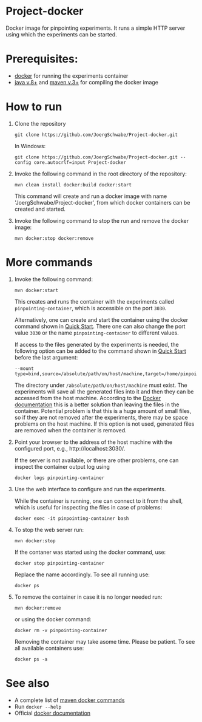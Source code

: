 # Project-docker

Docker image for pinpointing experiments.
It runs a simple HTTP server using which the experiments can be started.

# Prerequisites: 

- [docker](https://www.docker.com) for running the experiments container
- [java v.8+](http://java.com) and [maven v.3+](https://maven.apache.org/) for compiling the docker image

# How to run

1. Clone the repository
   ```
   git clone https://github.com/JoergSchwabe/Project-docker.git
   ```
   In Windows:
   ```
   git clone https://github.com/JoergSchwabe/Project-docker.git --config core.autocrlf=input Project-docker
   ```

1. Invoke the following command in the root directory of the repository:
    ```
    mvn clean install docker:build docker:start
    ```
    This command will create and run a docker image with name 'JoergSchwabe/Project-docker',
    from which docker containers can be created and started.

1. Invoke the following command to stop the run and remove the docker image:
    ```
    mvn docker:stop docker:remove
    ```

# More commands

1. Invoke the following command:

    ```
    mvn docker:start
    ```

    This creates and runs the container with the experiments called
    `pinpointing-container`, which is accessible on the port `3030`.
    
    Alternatively, one can create and start the container using the 
    docker command shown in [Quick Start](#quick-start).
    There one can also change the port value `3030` or the name 
    `pinpointing-container` to different values.
    
    If access to the files generated by the experiments is needed, the following
    option can be added to the command shown in [Quick Start](#quick-start)
    before the last argument:
    ```
    --mount type=bind,source=/absolute/path/on/host/machine,target=/home/pinpointing/workspace
    ```
    The directory under `/absolute/path/on/host/machine` must exist. The
    experiments will save all the generated files into it and then they can be
    accessed from the host machine. According to the
    [Docker documentation](https://docs.docker.com/engine/admin/volumes/) this
    is a better solution than leaving the files in the container. Potential
    problem is that this is a huge amount of small files, so if they are not
    removed after the experiments, there may be space problems on the host
    machine. If this option is not used, generated files are removed when the
    container is removed.

1. Point your browser to the address of the host machine with the configured port,
    e.g., http://localhost:3030/.
    
    If the server is not available, or there are other problems, one can inspect the
    container output log using
    ```
    docker logs pinpointing-container
    ```

1. Use the web interface to configure and run the experiments.

   While the container is running, one can connect to it from the shell,
   which is useful for inspecting the files in case of problems:

    ```
    docker exec -it pinpointing-container bash
    ```

 1. To stop the web server run:

    ```
    mvn docker:stop
    ```    
    
    If the contaner was started using the docker command, use:
    
    ```
    docker stop pinpointing-container
    ```
    
    Replace the name accordingly. To see all running use:
    
    ```
    docker ps
    ```
    
 1. To remove the container in case it is no longer needed run:
 
    ```
    mvn docker:remove
    ```
    
    or using the docker command:
    
    ```
    docker rm -v pinpointing-container
    ```
    
    Removing the container may take asome time. Please be patient.
    To see all available containers use:
    
    ```
    docker ps -a
    ```    
    
# See also

  - A complete list of [maven docker commands](https://dmp.fabric8.io/#maven-goals)
  - Run `docker --help`
  - Official [docker documentation](https://docs.docker.com)
  
